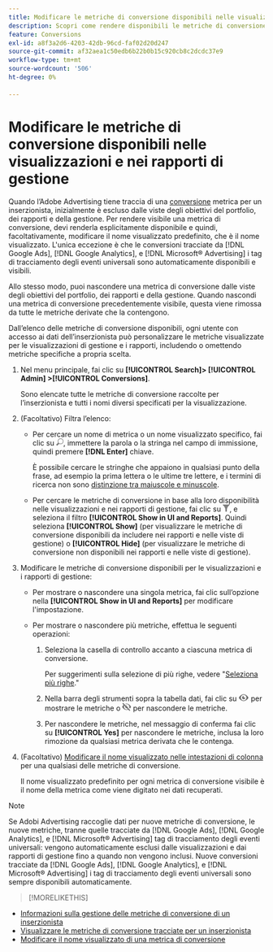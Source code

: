 ```yaml
---
title: Modificare le metriche di conversione disponibili nelle visualizzazioni e nei rapporti di gestione
description: Scopri come rendere disponibili le metriche di conversione nelle visualizzazioni e nei rapporti di gestione.
feature: Conversions
exl-id: a8f3a2d6-4203-42db-96cd-faf02d20d247
source-git-commit: af32aea1c50edb6b22b0b15c920cb8c2dcdc37e9
workflow-type: tm+mt
source-wordcount: '506'
ht-degree: 0%

---
```


# Modificare le metriche di conversione disponibili nelle visualizzazioni e nei rapporti di gestione

Quando l’Adobe Advertising tiene traccia di una [conversione](/help/search-social-commerce/glossary.md#c-d) metrica per un inserzionista, inizialmente è escluso dalle viste degli obiettivi del portfolio, dei rapporti e della gestione. Per rendere visibile una metrica di conversione, devi renderla esplicitamente disponibile e quindi, facoltativamente, modificare il nome visualizzato predefinito, che è il nome visualizzato. L&#39;unica eccezione è che le conversioni tracciate da [!DNL Google Ads], [!DNL Google Analytics], e [!DNL Microsoft® Advertising] i tag di tracciamento degli eventi universali sono automaticamente disponibili e visibili.

Allo stesso modo, puoi nascondere una metrica di conversione dalle viste degli obiettivi del portfolio, dei rapporti e della gestione. Quando nascondi una metrica di conversione precedentemente visibile, questa viene rimossa da tutte le metriche derivate che la contengono.

Dall’elenco delle metriche di conversione disponibili, ogni utente con accesso ai dati dell’inserzionista può personalizzare le metriche visualizzate per le visualizzazioni di gestione e i rapporti, includendo o omettendo metriche specifiche a propria scelta.

1. Nel menu principale, fai clic su **[!UICONTROL Search]> [!UICONTROL Admin] >[!UICONTROL Conversions]**.

   Sono elencate tutte le metriche di conversione raccolte per l’inserzionista e tutti i nomi diversi specificati per la visualizzazione.

1. (Facoltativo) Filtra l’elenco:

   * Per cercare un nome di metrica o un nome visualizzato specifico, fai clic su ![Ricerca](/help/search-social-commerce/assets/search.png "Ricerca"), immettere la parola o la stringa nel campo di immissione, quindi premere **[!DNL Enter]** chiave.

     È possibile cercare le stringhe che appaiono in qualsiasi punto della frase, ad esempio la prima lettera o le ultime tre lettere, e i termini di ricerca non sono [distinzione tra maiuscole e minuscole](/help/search-social-commerce/glossary.md#c-d).

   * Per cercare le metriche di conversione in base alla loro disponibilità nelle visualizzazioni e nei rapporti di gestione, fai clic su ![Filtro](/help/search-social-commerce/assets/filter.png "Filtro"), e seleziona il filtro **[!UICONTROL Show in UI and Reports]**. Quindi seleziona **[!UICONTROL Show]** (per visualizzare le metriche di conversione disponibili da includere nei rapporti e nelle viste di gestione) o **[!UICONTROL Hide]** (per visualizzare le metriche di conversione non disponibili nei rapporti e nelle viste di gestione).

1. Modificare le metriche di conversione disponibili per le visualizzazioni e i rapporti di gestione:

   * Per mostrare o nascondere una singola metrica, fai clic sull’opzione nella **[!UICONTROL Show in UI and Reports]** per modificare l&#39;impostazione.

   * Per mostrare o nascondere più metriche, effettua le seguenti operazioni:

      1. Seleziona la casella di controllo accanto a ciascuna metrica di conversione.

         Per suggerimenti sulla selezione di più righe, vedere &quot;[Seleziona più righe](/help/search-social-commerce/common-tasks/navigation-editing-selection/multiple-rows-select.md).&quot;

      1. Nella barra degli strumenti sopra la tabella dati, fai clic su ![Spettacolo](/help/search-social-commerce/assets/show.png "Spettacolo") per mostrare le metriche o ![Nascondi](/help/search-social-commerce/assets/hide.png "Nascondi") per nascondere le metriche.

      1. Per nascondere le metriche, nel messaggio di conferma fai clic su **[!UICONTROL Yes]** per nascondere le metriche, inclusa la loro rimozione da qualsiasi metrica derivata che le contenga.

1. (Facoltativo) [Modificare il nome visualizzato nelle intestazioni di colonna](conversion-metric-edit-display-name.md) per una qualsiasi delle metriche di conversione.

   Il nome visualizzato predefinito per ogni metrica di conversione visibile è il nome della metrica come viene digitato nei dati recuperati.

>[!NOTE]
>
>Se Adobi Advertising raccoglie dati per nuove metriche di conversione, le nuove metriche, tranne quelle tracciate da [!DNL Google Ads], [!DNL Google Analytics], e [!DNL Microsoft® Advertising] tag di tracciamento degli eventi universali: vengono automaticamente esclusi dalle visualizzazioni e dai rapporti di gestione fino a quando non vengono inclusi. Nuove conversioni tracciate da [!DNL Google Ads], [!DNL Google Analytics], e [!DNL Microsoft® Advertising] i tag di tracciamento degli eventi universali sono sempre disponibili automaticamente.

>[!MORELIKETHIS]
>
* [Informazioni sulla gestione delle metriche di conversione di un inserzionista](conversion-metric-about.md)
* [Visualizzare le metriche di conversione tracciate per un inserzionista](conversion-metric-view-tracked.md)
* [Modificare il nome visualizzato di una metrica di conversione](conversion-metric-edit-display-name.md)
